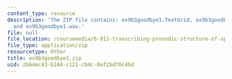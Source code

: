 ```yaml
---
content_type: resource
description: 'The ZIP file contains: ex9b3goodbye1.TextGrid, ex9b3goodbye1-ans.TextGrid,
  and ex9b3goodbye1.wav.'
file: null
file_location: /coursemedia/6-911-transcribing-prosodic-structure-of-spoken-utterances-with-tobi-january-iap-2006/2b64ec43b144c121cb4c0af2bd70c4bd_ex9b3goodbye1.zip
file_type: application/zip
resourcetype: Other
title: ex9b3goodbye1.zip
uid: 2b64ec43-b144-c121-cb4c-0af2bd70c4bd
---
```

